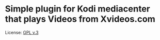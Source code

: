 # Simple plugin for Kodi mediacenter that plays Videos from Xvideos.com

License: [GPL v.3](http://www.gnu.org/copyleft/gpl.html)
